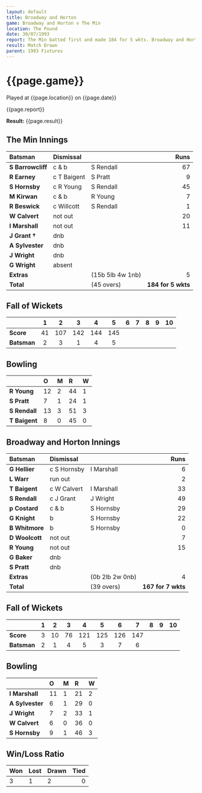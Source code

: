 ```yaml
---
layout: default
title: Broadway and Horton
game: Broadway and Horton v The Min
location: The Pound
date: 30/07/1993
report: The Min batted first and made 184 for 5 wkts. Broadway and Horton replied with 167 for 7 wkts when time ran out
result: Match Drawn
parent: 1993 Fixtures
---
```


# {{page.game}}

Played at {{page.location}} on {{page.date}}

{{page.report}}

**Result:** {{page.result}}

## The Min Innings

| Batsman | Dismissal |  | Runs |
|:---|:---|---|---:|
| **S Barrowcliff** | c & b | S Rendall| 67 | 
| **R Earney** | c T Baigent | S Pratt | 9 | 
| **S Hornsby** | c R Young | S Rendall | 45 | 
| **M Kirwan** | c & b | R Young | 7 | 
| **R Beswick** | c Willcott | S Rendall | 1 | 
| **W Calvert** | not out |  | 20 | 
| **I Marshall** | not out |  | 11 | 
| **J Grant &#8224;** | dnb |  |  | 
| **A Sylvester** | dnb |  |  | 
| **J Wright** | dnb |  |  |
| **G Wright** | absent |  |  | 
| **Extras** | | (15b 5lb 4w 1nb) | 5 | 
| **Total** | | (45 overs) | **184 for 5 wkts** | 

## Fall of Wickets

| | 1 | 2 | 3 | 4 | 5 | 6 | 7 | 8 | 9 | 10 |
|---|:---:|:---:|:---:|:---:|:---:|:---:|:---:|:---:|:---:|:---:|
| **Score** | 41 | 107 | 142 | 144 | 145 |  |  |  |  |  |
| **Batsman** | 2 | 3 | 1 | 4 | 5 |  |  |  |  |  |

## Bowling

| | O | M | R | W |
|---|:---|:---|:---|:---|
| **R Young** | 12 | 2 | 44 | 1 | 
| **S Pratt** | 7 | 1 | 24 | 1 | 
| **S Rendall** | 13 | 3 | 51 | 3 | 
| **T Baigent** | 8 | 0 | 45 | 0 | 

## Broadway and Horton Innings

| Batsman | Dismissal |  | Runs |
|:---|:---|---|---:|
| **G Hellier** | c S Hornsby | I Marshall | 6 | 
| **L Warr** | run out |  | 2 | 
| **T Baigent** | c W Calvert | I Marshall | 33 | 
| **S Rendall** | c J Grant | J Wright | 49 | 
| **p Costard** | c & b | S Hornsby | 29 | 
| **G Knight** | b | S Hornsby | 22 |
| **B Whitmore** | b | S Hornsby | 0 | 
| **D Woolcott** | not out |  | 7 |
| **R Young** | not out |  | 15 | 
| **G Baker** | dnb |  |  | 
| **S Pratt** | dnb |  |  |
| **Extras** | | (0b 2lb 2w 0nb) | 4 | 
| **Total** | | (39 overs) | **167 for 7 wkts** | 

## Fall of Wickets

| | 1 | 2 | 3 | 4 | 5 | 6 | 7 | 8 | 9 | 10 |
|---|:---:|:---:|:---:|:---:|:---:|:---:|:---:|:---:|:---:|:---:|
| **Score** | 3 | 10 | 76 | 121 | 125 | 126 | 147 |  |  |  |
| **Batsman** | 2 | 1 | 4 | 5 | 3 | 7 | 6 |  |  |  |

## Bowling

| | O | M | R | W |
|---|:---|:---|:---|:---|
| **I Marshall** | 11 | 1 | 21 | 2 | 
| **A Sylvester** | 6 | 1 | 29 | 0 | 
| **J Wright** | 7 | 2 | 33 | 1 | 
| **W Calvert** | 6 | 0 | 36 | 0 | 
| **S Hornsby** | 9 | 1 | 46 | 3 |

## Win/Loss Ratio

| Won | Lost | Drawn | Tied |
|:---|:---|:---|---:|
| 3 | 1 | 2 | 0 |
